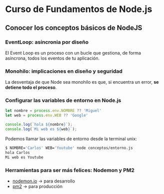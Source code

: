 # Curso de Fundamentos de Node.js

## Conocer los conceptos básicos de NodeJS

### EventLoop: asíncronia por diseño

El Event Loop es un proceso con un bucle que gestiona, de forma asíncrona, todos los eventos de tu aplicación.

### Monohilo: implicaciones en diseño y seguridad

La desventaja de que Node sea monohilo es que, si encuentra un error, **se detiene todo el proceso**.

### Configurar las variables de entorno en Node.js

```javascript
let nombre = process.env.NOMBRE ?? 'Miguel'
let web = process.env.WEB ?? 'Google'

console.log(`hola ${nombre}`);
console.log(`Mi web es ${web}`);

```

Podemos llamar las variables de entorno desde la terminal unix:

```bash
$ NOMBRE='Carlos' WEB='Youtube' node conceptos/entorno.js
hola Carlos
Mi web es Youtube
```

### Herramientas para ser más felices: Nodemon y PM2

- [nodemon.io](https://nodemon.io/) -> para desarrollo
- [pm2](https://pm2.keymetrics.io/) -> para producción
